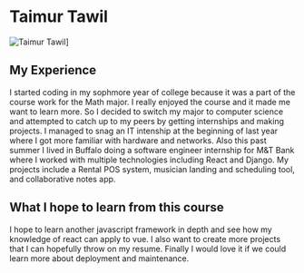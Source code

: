 # Taimur Tawil
![Taimur Tawil](https://user-images.githubusercontent.com/92693639/188778571-7da652d8-a67d-4e9b-9798-eb54d20633b1.png)]

## My Experience

I started coding in my sophmore year of college because it was a part of the course work for the Math major. I really enjoyed the course and it made me want to learn more. So I decided to switch my major to computer science and attempted to catch up to my peers by getting internships and making projects. I managed to snag an IT intenship at the beginning of last year where I got more familiar with hardware and networks. Also this past summer I lived in Buffalo doing a software engineer internship for M&T Bank where I worked with multiple technologies including React and Django. My projects include a Rental POS system, musician landing and scheduling tool, and collaborative notes app. 

## What I hope to learn from this course

I hope to learn another javascript framework in depth and see how my knowledge of react can apply to vue. I also want to create more projects that I can hopefully throw on my resume. Finally I would love it if we could learn more about deployment and maintenance.
